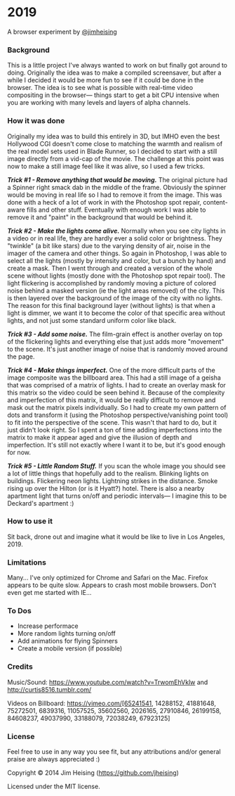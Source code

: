 2019
====

A browser experiment by [@jimheising](http://twitter.com/jimheising)

### Background

This is a little project I've always wanted to work on but finally got around to doing. Originally the idea was to make a compiled screensaver, but after a while I decided it would be more fun to see if it could be done in the browser. The idea is to see what is possible with real-time video compositing in the browser— things start to get a bit CPU intensive when you are working with many levels and layers of alpha channels.

### How it was done

Originally my idea was to build this entirely in 3D, but IMHO even the best Hollywood CGI doesn't come close to matching the warmth and realism of the real model sets used in Blade Runner, so I decided to start with a still image directly from a vid-cap of the movie. The challenge at this point was now to make a still image feel like it was alive, so I used a few tricks.

***Trick #1 - Remove anything that would be moving.*** The original picture had a Spinner right smack dab in the middle of the frame. Obviously the spinner would be moving in real life so I had to remove it from the image. This was done with a heck of a lot of work in with the Photoshop spot repair, content-aware fills and other stuff. Eventually with enough work I was able to remove it and "paint" in the background that would be behind it.

***Trick #2 - Make the lights come alive.*** Normally when you see city lights in a video or in real life, they are hardly ever a solid color or brightness. They "twinkle" (a bit like stars) due to the varying density of air, noise in the imager of the camera and other things. So again in Photoshop, I was able to select all the lights (mostly by intensity and color, but a bunch by hand) and create a mask. Then I went through and created a version of the whole scene without lights (mostly done with the Photoshop spot repair tool). The light flickering is accomplished by randomly moving a picture of colored noise behind a masked version (ie the light areas removed) of the city. This is then layered over the background of the image of the city with no lights. The reason for this final background layer (without lights) is that when a light is dimmer, we want it to become the color of that specific area without lights, and not just some standard uniform color like black.

***Trick #3 - Add some noise.*** The film-grain effect is another overlay on top of the flickering lights and everything else that just adds more "movement" to the scene. It's just another image of noise that is randomly moved around the page.

***Trick #4 - Make things imperfect.*** One of the more difficult parts of the image composite was the billboard area. This had a still image of a geisha that was comprised of a matrix of lights. I had to create an overlay mask for this matrix so the video could be seen behind it. Because of the complexity and imperfection of this matrix, it would be really difficult to remove and mask out the matrix pixels individually. So I had to create my own pattern of dots and transform it (using the Photoshop perspective/vanishing point tool) to fit into the perspective of the scene. This wasn't that hard to do, but it just didn't look right. So I spent a ton of time adding imperfections into the matrix to make it appear aged and give the illusion of depth and imperfection. It's still not exactly where I want it to be, but it's good enough for now.

***Trick #5 - Little Random Stuff.*** If you scan the whole image you should see a lot of little things that hopefully add to the realism. Blinking lights on buildings. Flickering neon lights. Lightning strikes in the distance. Smoke rising up over the Hilton (or is it Hyatt?) hotel. There is also a nearby apartment light that turns on/off and periodic intervals— I imagine this to be Deckard's apartment :)

### How to use it

Sit back, drone out and imagine what it would be like to live in Los Angeles, 2019.

### Limitations

Many... I've only optimized for Chrome and Safari on the Mac. Firefox appears to be quite slow. Appears to crash most mobile browsers. Don't even get me started with IE...

### To Dos

- Increase performace
- More random lights turning on/off
- Add animations for flying Spinners
- Create a mobile version (if possible)

### Credits

Music/Sound: https://www.youtube.com/watch?v=TrwomEhVklw and http://curtis8516.tumblr.com/

Videos on Billboard: https://vimeo.com/[65241541, 14288152, 41881648, 75272501, 6839316, 11057525, 35602560, 2026165, 27910846, 26199158, 84608237, 49037990, 33188079, 72038249, 67923125]

### License

Feel free to use in any way you see fit, but any attributions and/or general praise are always appreciated :)

Copyright © 2014 Jim Heising (https://github.com/jheising)

Licensed under the MIT license.
